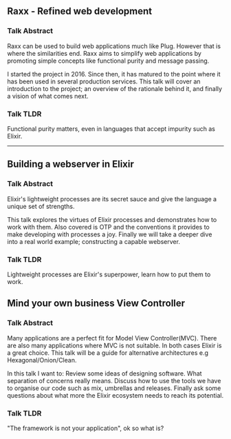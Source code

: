 ## Raxx - Refined web development

### Talk Abstract

Raxx can be used to build web applications much like Plug. However that is where the similarities end. Raxx aims to simplify web applications by promoting simple concepts like functional purity and message passing.

I started the project in 2016. Since then, it has matured to the point where it has been used in several production services. This talk will cover an introduction to the project; an overview of the rationale behind it, and finally a vision of what comes next.

### Talk TLDR

Functional purity matters, even in languages that accept impurity such as Elixir.

<hr>

## Building a webserver in Elixir

### Talk Abstract

Elixir's lightweight processes are its secret sauce and give the language a unique set of strengths.

This talk explores the virtues of Elixir processes and demonstrates how to work with them.
Also covered is OTP and the conventions it provides to make developing with processes a joy.
Finally we will take a deeper dive into a real world example; constructing a capable webserver.

### Talk TLDR

Lightweight processes are Elixir's superpower, learn how to put them to work.

## Mind your own business View Controller

### Talk Abstract

Many applications are a perfect fit for Model View Controller(MVC).
There are also many applications where MVC is not suitable.
In both cases Elixir is a great choice.
This talk will be a guide for alternative architectures e.g Hexagonal/Onion/Clean.

In this talk I want to:
Review some ideas of designing software. What separation of concerns really means.
Discuss how to use the tools we have to organise our code such as mix, umbrellas and releases.
Finally ask some questions about what more the Elixir ecosystem needs to reach its potential.

### Talk TLDR

"The framework is not your application", ok so what is?
